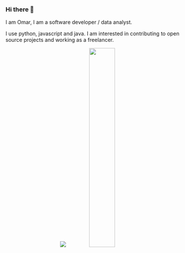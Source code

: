 ### Hi there 👋

I am Omar, I am a software developer / data analyst.

I use python, javascript and java.
I am interested in contributing to open source projects and working as a freelancer.

<p align="center">
  <img src="https://github-readme-stats.vercel.app/api?username=omarafifii&show_icons=true&theme=tokyonight&line_height=52" />
  <img width="37.2%" src="https://github-readme-stats.vercel.app/api/top-langs/?username=omarafifii&count_private=true&theme=tokyonight&line_height=52">
</p>

<!--
**omarafifii/omarafifii** is a ✨ _special_ ✨ repository because its `README.md` (this file) appears on your GitHub profile.

Here are some ideas to get you started:

- 🔭 I’m currently working on ...
- 🌱 I’m currently learning ...
- 👯 I’m looking to collaborate on ...
- 🤔 I’m looking for help with ...
- 💬 Ask me about ...
- 📫 How to reach me: ...
- 😄 Pronouns: ...
- ⚡ Fun fact: ...
-->
